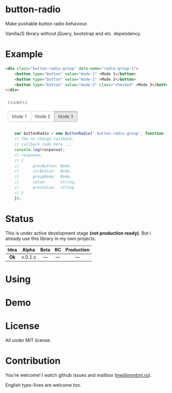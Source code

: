 button-radio
============

Make pushable button radio behaviour.

VanillaJS library without jQuery, bootstrap and etc. dependency.

# Example

```html
<div class="button-radio-group" data-name="radio-group-1">
    <button type="button" value="mode-1" >Mode 1</button>
    <button type="button" value="mode-2" >Mode 2</button>
    <button type="button" value="mode-3" class="checked" >Mode 3</button>
</div>
```

![button-radio Example](/button-radio.png)

```js
    var buttonRadio = new ButtonRadio('.button-radio-group', function (response) {
    // The on change callback.
    // callback code here ...
    console.log(response);
    // response:
    // {
    //      prevButton: Node,
    //      curButton:  Node,
    //      groupNode:  Node,
    //      value:      string,
    //      prevValue:  string
    // }
    });
```

# Status

This is under active development stage **(not production ready)**.
But i already use this library in my own projects.

| **Idea** | Alpha | Beta | RC | Production |
|:--------:|:-----:|:----:|:--:|:----------:|
|  **Ok**  |v.0.1.x|  —   |  — |     —    |

# Using

# Demo


# License

All under MIT license.

# Contribution

You're welcome!
I watch github issues and mailbox (me@invntrm.ru).

English typo-fixes are welcome too.
